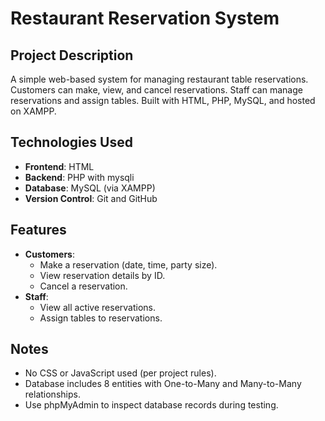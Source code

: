 # Restaurant Reservation System

## Project Description
A simple web-based system for managing restaurant table reservations. Customers can make, view, and cancel reservations. Staff can manage reservations and assign tables. Built with HTML, PHP, MySQL, and hosted on XAMPP.

## Technologies Used
- **Frontend**: HTML
- **Backend**: PHP with mysqli
- **Database**: MySQL (via XAMPP)
- **Version Control**: Git and GitHub

## Features
- **Customers**:
  - Make a reservation (date, time, party size).
  - View reservation details by ID.
  - Cancel a reservation.
- **Staff**:
  - View all active reservations.
  - Assign tables to reservations.

## Notes
- No CSS or JavaScript used (per project rules).
- Database includes 8 entities with One-to-Many and Many-to-Many relationships.
- Use phpMyAdmin to inspect database records during testing.